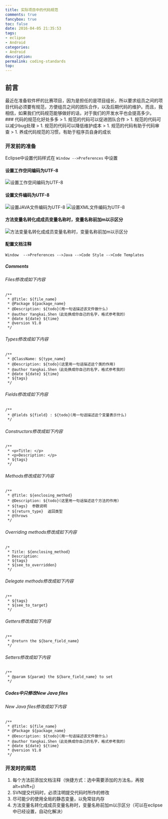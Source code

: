 ```yaml
---
title: 实际项目中的代码规范
comments: true
fancybox: true
toc: false
date: 2016-04-05 21:35:53
tags:
- eclipse
- Android
categories:
- Android
description:
permalink: coding-standards
top:
---
```

<h2 id="intro">前言</h2>最近在准备软件杯的比赛项目，因为是担任的是项目组长，所以要求组员之间的项目代码必须要有规范，方便组员之间的团队合作，以及后期代码的维护。而且，我相信，如果我们代码规范能够做好的话，对于我们的开发水平也会提高多少。
<!--more-->
### 代码的规范化好处多多
> 1. 规范的代码可以促进团队合作 
> 1. 规范的代码可以减少bug处理 
> 1. 规范的代码可以降低维护成本
> 1. 规范的代码有助于代码审查
> 1. 养成代码规范的习惯，有助于程序员自身的成长

### 开发前的准备
Eclipse中设置代码样式在 `Window -->Preferences` 中设置
#### 设置工作空间编码为UTF-8
![设置工作空间编码为UTF-8](/resources/coding-standards-1.png)
#### 设置文件编码为UTF-8
![设置JAVA文件编码为UTF-8](/resources/coding-standards-2.1.png)
![设置XML文件编码为UTF-8](/resources/coding-standards-2.2.png)
 
#### 方法变量名转化成成员变量名称时，变量名称前加m以示区分
![方法变量名转化成成员变量名称时，变量名称前加m以示区分](/resources/coding-standards-3.png)
#### 配置文档注释
 `Window  -->Preferences -->Java -->Code Style -->Code Templates` 
##### Comments
###### Files修改成如下内容
	/**   
	 * @Title: ${file_name} 
	 * @Package ${package_name} 
	 * @Description: ${todo}(用一句话描述该文件做什么) 
	 * @author Yangkai.Shen（此处换成你自己的名字，格式参考我的）
	 * @date ${date} ${time} 
	 * @version V1.0   
	 */
 
###### Types修改成如下内容
	/** 
	 * @ClassName: ${type_name} 
	 * @Description: ${todo}(这里用一句话描述这个类的作用) 
	 * @author Yangkai.Shen（此处换成你自己的名字，格式参考我的）
	 * @date ${date} ${time} 
	 * ${tags} 
	 */

 
###### Fields修改成如下内容
	/** 
	 * @Fields ${field} : ${todo}(用一句话描述这个变量表示什么) 
	 */
###### Constructors修改成如下内容
	/** 
	 * <p>Title: </p> 
	 * <p>Description: </p> 
	 * ${tags} 
	 */
###### Methods修改成如下内容
	/** 
	 * @Title: ${enclosing_method} 
	 * @Description: ${todo}(这里用一句话描述这个方法的作用) 
	 * ${tags}  参数说明 
	 * ${return_type}  返回类型 
	 * @throws 
	 */
###### Overriding methods修改成如下内容
	/*
	 * Title: ${enclosing_method}
	 * Description: 
	 * ${tags} 
	 * ${see_to_overridden} 
	 */
###### Delegate methods修改成如下内容
	/** 
	 * ${tags} 
	 * ${see_to_target} 
	 */
###### Getters修改成如下内容
	/**
	 * @return the ${bare_field_name}
	 */
###### Setters修改成如下内容
	/**
	 * @param ${param} the ${bare_field_name} to set
	 */

##### Codes中只修改New Java files
###### New Java files修改成如下内容
	/**   
	 * @Title: ${file_name} 
	 * @Package ${package_name} 
	 * @Description: ${todo}(用一句话描述该文件做什么) 
	 * @author Yangkai.Shen（此处换成你自己的名字，格式参考我的）
	 * @date ${date} ${time} 
	 * @version V1.0   
	 */
### 开发时的规范
1.	每个方法前添加文档注释（快捷方式：选中需要添加的方法名，再按alt+shift+j）
2.	SVN提交代码时，必须注明提交代码时所作的修改
3.	尽可能少的使用全局的静态变量，以免常驻内存
4.	方法变量名转化成成员变量名称时，变量名称前加m以示区分（可以在eclipse中已经设置，自动化解决）
